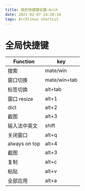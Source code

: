 ```yaml
---
title: 我的快捷键设置—Arch
date: 2021-02-07 14:20:34
tags: Archlinux shortcut
---
```


# 全局快捷键

| Function      | key          |
| ------------- | ------------ |
| 搜索          | mate/win     |
| 窗口切换      | mate/win+tab |
| 标签切换      | alt+tab      |
| 窗口 resize   | alt+1        |
| dict          | alt+2        |
| 截图          | alt+3        |
| 输入法中英文  | shift        |
| 关闭窗口      | alt+q        |
| always on top | alt+4        |
| 截图          | alt+3        |
| 复制          | alt+c        |
| 粘贴          | alt+v        |
| 全部应用          | alt+a        |
